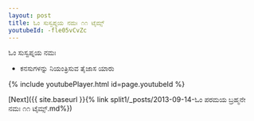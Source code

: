 ```yaml
---
layout: post
title: ಓಂ ಸುಸ್ವಪ್ನಯ ನಮಃ ೧೧ ಟೈಮ್ಸ್
youtubeId: -fle05vCvZc
---
```

 
 
 ಓಂ ಸುಸ್ವಪ್ನಯ ನಮಃ  
 
 -  ಕನಸುಗಳನ್ನು ನಿಯಂತ್ರಿಸುವ ತೈಜಾಸ ಯಾರು 
 
  
 
  
 
 
 
 
 
 


{% include youtubePlayer.html id=page.youtubeId %}
 
[Next]({{ site.baseurl }}{% link  split1/_posts/2013-09-14-ಓಂ ಪರಮಯ ಬ್ರಹ್ಮನೇ ನಮಃ ೧೧ ಟೈಮ್ಸ್.md%})
 
